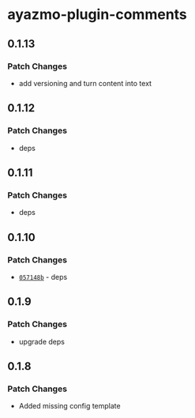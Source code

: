 # ayazmo-plugin-comments

## 0.1.13

### Patch Changes

- add versioning and turn content into text

## 0.1.12

### Patch Changes

- deps

## 0.1.11

### Patch Changes

- deps

## 0.1.10

### Patch Changes

- [`057148b`](https://github.com/ayazmojs/ayazmo-plugin-comments/commit/057148bba10f9bc3161b029790490e2a319f4e4a) - deps

## 0.1.9

### Patch Changes

- upgrade deps

## 0.1.8

### Patch Changes

- Added missing config template
